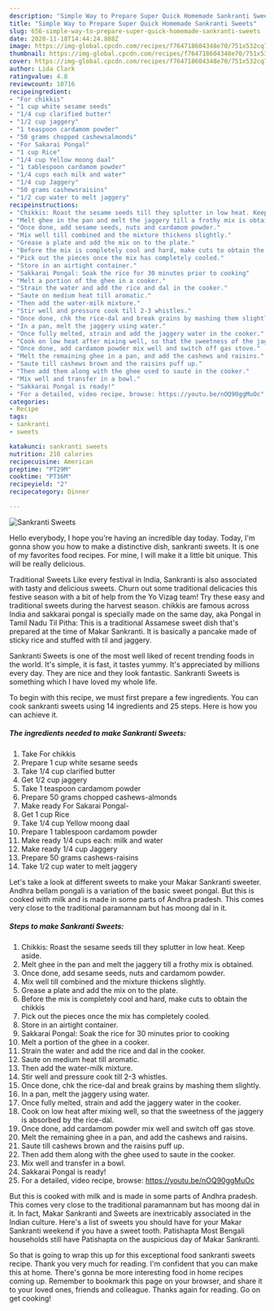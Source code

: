 ```yaml
---
description: "Simple Way to Prepare Super Quick Homemade Sankranti Sweets"
title: "Simple Way to Prepare Super Quick Homemade Sankranti Sweets"
slug: 656-simple-way-to-prepare-super-quick-homemade-sankranti-sweets
date: 2020-11-18T14:44:24.888Z
image: https://img-global.cpcdn.com/recipes/f764718604348e70/751x532cq70/sankranti-sweets-recipe-main-photo.jpg
thumbnail: https://img-global.cpcdn.com/recipes/f764718604348e70/751x532cq70/sankranti-sweets-recipe-main-photo.jpg
cover: https://img-global.cpcdn.com/recipes/f764718604348e70/751x532cq70/sankranti-sweets-recipe-main-photo.jpg
author: Lida Clark
ratingvalue: 4.8
reviewcount: 10716
recipeingredient:
- "For chikkis"
- "1 cup white sesame seeds"
- "1/4 cup clarified butter"
- "1/2 cup jaggery"
- "1 teaspoon cardamom powder"
- "50 grams chopped cashewsalmonds"
- "For Sakarai Pongal"
- "1 cup Rice"
- "1/4 cup Yellow moong daal"
- "1 tablespoon cardamom powder"
- "1/4 cups each milk and water"
- "1/4 cup Jaggery"
- "50 grams cashewsraisins"
- "1/2 cup water to melt jaggery"
recipeinstructions:
- "Chikkis: Roast the sesame seeds till they splutter in low heat. Keep aside."
- "Melt ghee in the pan and melt the jaggery till a frothy mix is obtained."
- "Once done, add sesame seeds, nuts and cardamom powder."
- "Mix well till combined and the mixture thickens slightly."
- "Grease a plate and add the mix on to the plate."
- "Before the mix is completely cool and hard, make cuts to obtain the chikkis"
- "Pick out the pieces once the mix has completely cooled."
- "Store in an airtight container."
- "Sakkarai Pongal: Soak the rice for 30 minutes prior to cooking"
- "Melt a portion of the ghee in a cooker."
- "Strain the water and add the rice and dal in the cooker."
- "Saute on medium heat till aromatic."
- "Then add the water-milk mixture."
- "Stir well and pressure cook till 2-3 whistles."
- "Once done, chk the rice-dal and break grains by mashing them slightly."
- "In a pan, melt the jaggery using water."
- "Once fully melted, strain and add the jaggery water in the cooker."
- "Cook on low heat after mixing well, so that the sweetness of the jaggery is absorbed by the rice-dal."
- "Once done, add cardamom powder mix well and switch off gas stove."
- "Melt the remaining ghee in a pan, and add the cashews and raisins."
- "Saute till cashews brown and the raisins puff up."
- "Then add them along with the ghee used to saute in the cooker."
- "Mix well and transfer in a bowl."
- "Sakkarai Pongal is ready!"
- "For a detailed, video recipe, browse: https://youtu.be/nOQ90ggMuOc"
categories:
- Recipe
tags:
- sankranti
- sweets

katakunci: sankranti sweets 
nutrition: 210 calories
recipecuisine: American
preptime: "PT29M"
cooktime: "PT36M"
recipeyield: "2"
recipecategory: Dinner

---
```



![Sankranti Sweets](https://img-global.cpcdn.com/recipes/f764718604348e70/751x532cq70/sankranti-sweets-recipe-main-photo.jpg)

Hello everybody, I hope you're having an incredible day today. Today, I'm gonna show you how to make a distinctive dish, sankranti sweets. It is one of my favorites food recipes. For mine, I will make it a little bit unique. This will be really delicious.

Traditional Sweets Like every festival in India, Sankranti is also associated with tasty and delicious sweets. Churn out some traditional delicacies this festive season with a bit of help from the Yo Vizag team! Try these easy and traditional sweets during the harvest season. chikkis are famous across India and sakkarai pongal is specially made on the same day, aka Pongal in Tamil Nadu Til Pitha: This is a traditional Assamese sweet dish that&#39;s prepared at the time of Makar Sankranti. It is basically a pancake made of sticky rice and stuffed with til and jaggery.

Sankranti Sweets is one of the most well liked of recent trending foods in the world. It's simple, it is fast, it tastes yummy. It's appreciated by millions every day. They are nice and they look fantastic. Sankranti Sweets is something which I have loved my whole life.


To begin with this recipe, we must first prepare a few ingredients. You can cook sankranti sweets using 14 ingredients and 25 steps. Here is how you can achieve it.

<!--inarticleads1-->

##### The ingredients needed to make Sankranti Sweets:

1. Take For chikkis
1. Prepare 1 cup white sesame seeds
1. Take 1/4 cup clarified butter
1. Get 1/2 cup jaggery
1. Take 1 teaspoon cardamom powder
1. Prepare 50 grams chopped cashews-almonds
1. Make ready For Sakarai Pongal-
1. Get 1 cup Rice
1. Take 1/4 cup Yellow moong daal
1. Prepare 1 tablespoon cardamom powder
1. Make ready 1/4 cups each: milk and water
1. Make ready 1/4 cup Jaggery
1. Prepare 50 grams cashews-raisins
1. Take 1/2 cup water to melt jaggery


Let&#39;s take a look at different sweets to make your Makar Sankranti sweeter. Andhra bellam pongali is a variation of the basic sweet pongal. But this is cooked with milk and is made in some parts of Andhra pradesh. This comes very close to the traditional paramannam but has moong dal in it. 

<!--inarticleads2-->

##### Steps to make Sankranti Sweets:

1. Chikkis: Roast the sesame seeds till they splutter in low heat. Keep aside.
1. Melt ghee in the pan and melt the jaggery till a frothy mix is obtained.
1. Once done, add sesame seeds, nuts and cardamom powder.
1. Mix well till combined and the mixture thickens slightly.
1. Grease a plate and add the mix on to the plate.
1. Before the mix is completely cool and hard, make cuts to obtain the chikkis
1. Pick out the pieces once the mix has completely cooled.
1. Store in an airtight container.
1. Sakkarai Pongal: Soak the rice for 30 minutes prior to cooking
1. Melt a portion of the ghee in a cooker.
1. Strain the water and add the rice and dal in the cooker.
1. Saute on medium heat till aromatic.
1. Then add the water-milk mixture.
1. Stir well and pressure cook till 2-3 whistles.
1. Once done, chk the rice-dal and break grains by mashing them slightly.
1. In a pan, melt the jaggery using water.
1. Once fully melted, strain and add the jaggery water in the cooker.
1. Cook on low heat after mixing well, so that the sweetness of the jaggery is absorbed by the rice-dal.
1. Once done, add cardamom powder mix well and switch off gas stove.
1. Melt the remaining ghee in a pan, and add the cashews and raisins.
1. Saute till cashews brown and the raisins puff up.
1. Then add them along with the ghee used to saute in the cooker.
1. Mix well and transfer in a bowl.
1. Sakkarai Pongal is ready!
1. For a detailed, video recipe, browse: https://youtu.be/nOQ90ggMuOc


But this is cooked with milk and is made in some parts of Andhra pradesh. This comes very close to the traditional paramannam but has moong dal in it. In fact, Makar Sankranti and Sweets are inextricably associated in the Indian culture. Here&#39;s a list of sweets you should have for your Makar Sankranti weekend if you have a sweet tooth. Patishapta Most Bengali households still have Patishapta on the auspicious day of Makar Sankranti. 

So that is going to wrap this up for this exceptional food sankranti sweets recipe. Thank you very much for reading. I'm confident that you can make this at home. There's gonna be more interesting food in home recipes coming up. Remember to bookmark this page on your browser, and share it to your loved ones, friends and colleague. Thanks again for reading. Go on get cooking!
